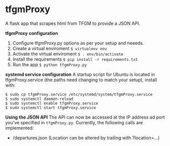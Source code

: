 tfgmProxy
========

A flask app that scrapes html from TFGM to provide a JSON API.

**tfgmProxy configuration**
1. Configure tfgmProxy.py options as per your setup and neeeds.
2. Create a virtual enviroment `$ virtualenv env`
3. Activate the virtual enviroment `$ . env/bin/activate`
4. Install the requirements `$ pip install -r requirements.txt`
5. Run the app `$ python tfgmProxy.py`

**systemd service configuration**
A startup script for Ubuntu is located in tfgmProxy.service (the paths need changing to match your setup), install with:

````
$ sudo cp tfgmProxy.service /etc/systemd/system/tfgmProxy.service
$ sudo systemctl daemon-reload
$ sudo systemctl enable tfgmProxy.service
$ sudo systemctl start tfgmProxy.service 
````

**Using the JSON API**
The API can now be accessed at the IP address ad port you've specified in `tfgmProxy.py`.
Currently, the following calls are implemented:
* /departures.json (Location can be altered by trailing with ?location=...)